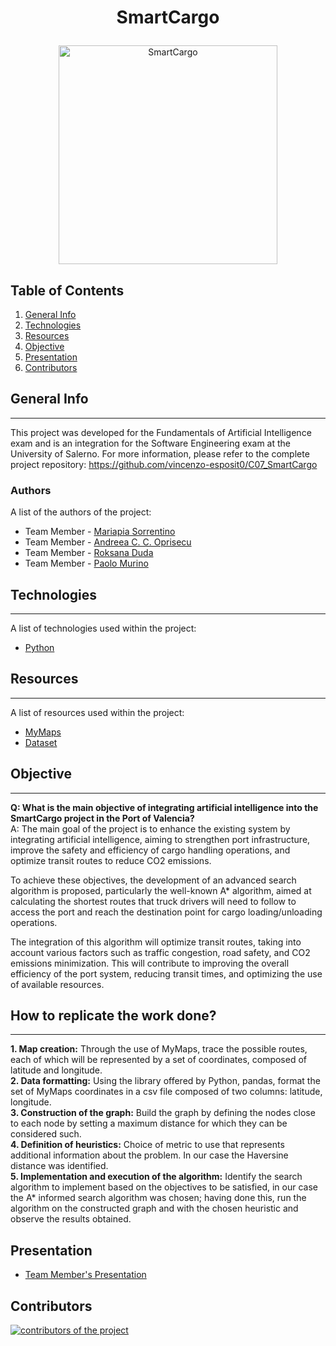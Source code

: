 # <p align="center"> SmartCargo </p>

<p align="center">
<img width="350" alt="SmartCargo" src="https://github.com/vincenzo-esposit0/AvatarMarket/assets/72707004/2eadba50-4282-424c-858c-f8ac079a436e">
</p>

## Table of Contents
1. [General Info](#general-info)
2. [Technologies](#technologies)
3. [Resources](#resources)
4. [Objective](#objective)
5. [Presentation](#presentation)
6. [Contributors](#contributors)

## General Info
***
This project was developed for the Fundamentals of Artificial Intelligence exam and is an integration for the Software Engineering exam at the University of Salerno. For more information, please refer to the complete project repository: https://github.com/vincenzo-esposit0/C07_SmartCargo
### Authors
A list of the authors of the project:
* Team Member - [Mariapia Sorrentino](https://github.com/Marypi02)
* Team Member - [Andreea C. C. Oprisecu](https://github.com/andreea3111)
* Team Member - [Roksana Duda](https://github.com/Roksid2002)
* Team Member - [Paolo Murino](https://github.com/PaoloMurino)


## Technologies
***
A list of technologies used within the project:
* [Python](https://www.python.org/)

## Resources
***
A list of resources used within the project:
* [MyMaps](https://www.google.com/maps/d/edit?mid=15SJrJ_U2PiyLp9HL1TCvjhQRBdDcTvE&usp=sharing)
* [Dataset](https://github.com/PaoloMurino/IntelliLearn-AI/blob/master/src/algoritmoFia/coordinate.csv)

## Objective
***
**Q: What is the main objective of integrating artificial intelligence into the SmartCargo project in the Port of Valencia?** <br>
A: The main goal of the project is to enhance the existing system by integrating artificial intelligence, aiming to strengthen port infrastructure, improve the safety and efficiency of cargo handling operations, and optimize transit routes to reduce CO2 emissions.

To achieve these objectives, the development of an advanced search algorithm is proposed, particularly the well-known A* algorithm, aimed at calculating the shortest routes that truck drivers will need to follow to access the port and reach the destination point for cargo loading/unloading operations.

The integration of this algorithm will optimize transit routes, taking into account various factors such as traffic congestion, road safety, and CO2 emissions minimization. This will contribute to improving the overall efficiency of the port system, reducing transit times, and optimizing the use of available resources.

## How to replicate the work done?
***
**1. Map creation:** Through the use of MyMaps, trace the possible routes, each of which will be represented by a set of coordinates, composed of latitude and longitude. <br>
**2. Data formatting:** Using the library offered by Python, pandas, format the set of MyMaps coordinates in a csv file composed of two columns: latitude, longitude. <br>
**3. Construction of the graph:** Build the graph by defining the nodes close to each node by setting a maximum distance for which they can be considered such. <br>
**4. Definition of heuristics:** Choice of metric to use that represents additional information about the problem. In our case the Haversine distance was identified. <br>
**5. Implementation and execution of the algorithm:** Identify the search algorithm to implement based on the objectives to be satisfied, in our case the A* informed search algorithm was chosen; having done this, run the algorithm on the constructed graph and with the chosen heuristic and observe the results obtained.

## Presentation
* [Team Member's Presentation](https://www.canva.com/design/DAF8M7XPcCo/oHw5eSmOmmaM1HrJj4FIEQ/view?utm_content=DAF8M7XPcCo&utm_campaign=designshare&utm_medium=link&utm_source=editor)

## Contributors
<a href="https://github.com/PaoloMurino/IntelliLearn-AI/graphs/contributors">
  <img src="https://contrib.rocks/image?repo=PaoloMurino/IntelliLearn-AI" alt ="contributors of the project"/>
</a>
